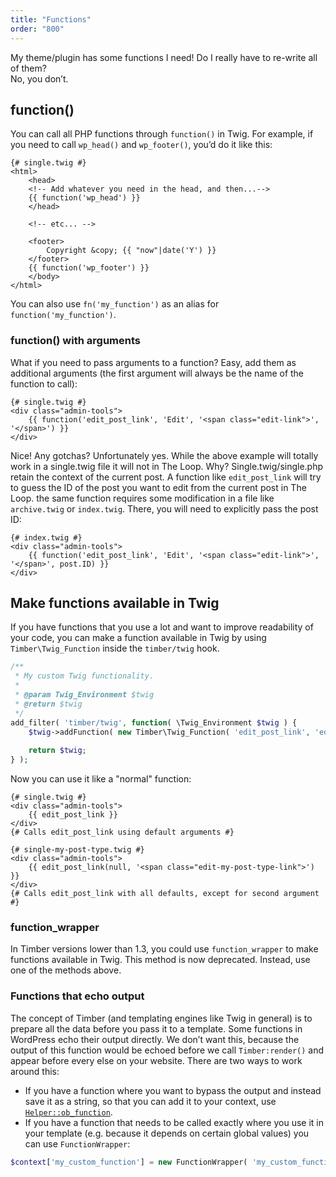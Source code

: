 ```yaml
---
title: "Functions"
order: "800"
---
```


My theme/plugin has some functions I need! Do I really have to re-write all of them?  
No, you don’t.

## function()

You can call all PHP functions through `function()` in Twig. For example, if you need to call `wp_head()` and `wp_footer()`, you’d do it like this:

```twig
{# single.twig #}
<html>
    <head>
    <!-- Add whatever you need in the head, and then...-->
    {{ function('wp_head') }}
    </head>

    <!-- etc... -->

    <footer>
        Copyright &copy; {{ "now"|date('Y') }}
    </footer>
    {{ function('wp_footer') }}
    </body>
</html>
```

You can also use `fn('my_function')` as an alias for `function('my_function')`.

### function() with arguments

What if you need to pass arguments to a function? Easy, add them as additional arguments (the first argument will always be the name of the function to call):

```twig
{# single.twig #}
<div class="admin-tools">
    {{ function('edit_post_link', 'Edit', '<span class="edit-link">', '</span>') }}
</div>
```

Nice! Any gotchas? Unfortunately yes. While the above example will totally work in a single.twig file it will not in The Loop. Why? Single.twig/single.php retain the context of the current post. A function like `edit_post_link` will try to guess the ID of the post you want to edit from the current post in The Loop. the same function requires some modification in a file like `archive.twig` or `index.twig`. There, you will need to explicitly pass the post ID:

```twig
{# index.twig #}
<div class="admin-tools">
    {{ function('edit_post_link', 'Edit', '<span class="edit-link">', '</span>', post.ID) }}
</div>
```

## Make functions available in Twig

If you have functions that you use a lot and want to improve readability of your code, you can make a function available in Twig by using `Timber\Twig_Function` inside the `timber/twig` hook.

```php
/**
 * My custom Twig functionality.
 *
 * @param Twig_Environment $twig
 * @return $twig
 */
add_filter( 'timber/twig', function( \Twig_Environment $twig ) {
    $twig->addFunction( new Timber\Twig_Function( 'edit_post_link', 'edit_post_link' ) );
    
    return $twig;
} );
```

Now you can use it like a "normal" function:

```twig
{# single.twig #}
<div class="admin-tools">
    {{ edit_post_link }}
</div>
{# Calls edit_post_link using default arguments #}

{# single-my-post-type.twig #}
<div class="admin-tools">
    {{ edit_post_link(null, '<span class="edit-my-post-type-link">') }}
</div>
{# Calls edit_post_link with all defaults, except for second argument #}
```

### function_wrapper

In Timber versions lower than 1.3, you could use `function_wrapper` to make functions available in Twig. This method is now deprecated. Instead, use one of the methods above.

### Functions that echo output

The concept of Timber (and templating engines like Twig in general) is to prepare all the data before you pass it to a template. Some functions in WordPress echo their output directly. We don’t want this, because the output of this function would be echoed before we call `Timber:render()` and appear before every else on your website. There are two ways to work around this:

- If you have a function where you want to bypass the output and instead save it as a string, so that you can add it to your context, use [`Helper::ob_function`](https://timber.github.io/docs/reference/timber-helper/#ob-function).
- If you have a function that needs to be called exactly where you use it in your template (e.g. because it depends on certain global values) you can use `FunctionWrapper`:

```php
$context['my_custom_function'] = new FunctionWrapper( 'my_custom_function', $array_of_arguments );
```
